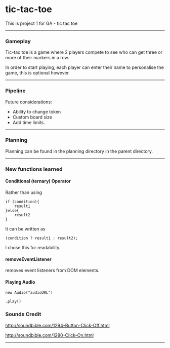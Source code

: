 # tic-tac-toe
This is project 1 for GA - tic tac toe

---

### Gameplay

Tic-tac toe is a game where 2 players compete to see who can get three or more of their markers in a row.

In order to start playing, each player can enter their name to personalise the game, this is optional however.

---

### Pipeline

Future considerations:

- Ability to change token
- Custom board size
- Add time limits.

---

### Planning

Planning can be found in the planning directory in the parent directory.

---

### New functions learned


#### Conditional (ternary) Operator

Rather than using 

```
if (condition){
    result1
}else{
    result2
}
```

It can be written as 

```
(condition ? result1 : result2);
```

I chose this for readability.

#### removeEventListener

removes event listeners from DOM elements.


#### Playing Audio

```
new Audio("audioURL")

.play()

```

### Sounds Credit

http://soundbible.com/1294-Button-Click-Off.html

http://soundbible.com/1280-Click-On.html

---

